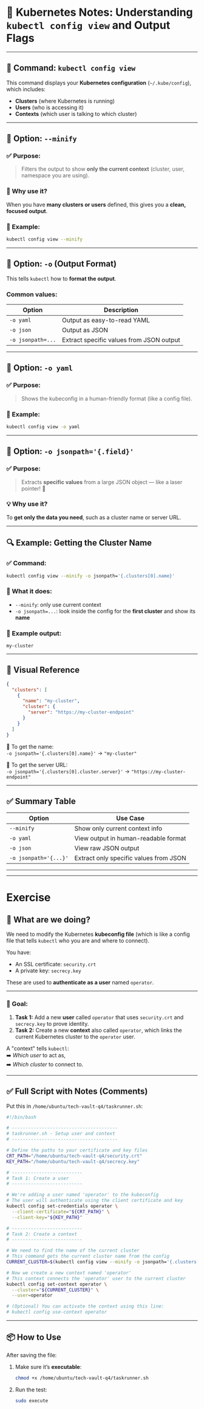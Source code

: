 

# 📘 Kubernetes Notes: Understanding `kubectl config view` and Output Flags

---

## 🧾 Command: `kubectl config view`

This command displays your **Kubernetes configuration** (`~/.kube/config`), which includes:
- **Clusters** (where Kubernetes is running)
- **Users** (who is accessing it)
- **Contexts** (which user is talking to which cluster)

---

## 🔹 Option: `--minify`

### ✅ Purpose:
> Filters the output to show **only the current context** (cluster, user, namespace you are using).

### 🧠 Why use it?
When you have **many clusters or users** defined, this gives you a **clean, focused output**.

### 🧪 Example:
```bash
kubectl config view --minify
```

---

## 🔹 Option: `-o` (Output Format)

This tells `kubectl` how to **format the output**.

### Common values:

| Option            | Description                              |
|-------------------|------------------------------------------|
| `-o yaml`         | Output as easy-to-read YAML              |
| `-o json`         | Output as JSON                           |
| `-o jsonpath=...` | Extract specific values from JSON output |

---

## 🔹 Option: `-o yaml`

### ✅ Purpose:
> Shows the kubeconfig in a human-friendly format (like a config file).

### 🧪 Example:
```bash
kubectl config view -o yaml
```

---

## 🔹 Option: `-o jsonpath='{.field}'`

### ✅ Purpose:
> Extracts **specific values** from a large JSON object — like a laser pointer! 🎯

### 💡 Why use it?
To **get only the data you need**, such as a cluster name or server URL.

---

## 🔍 Example: Getting the Cluster Name

### ✅ Command:
```bash
kubectl config view --minify -o jsonpath='{.clusters[0].name}'
```

### 🧠 What it does:
- `--minify`: only use current context
- `-o jsonpath=...`: look inside the config for the **first cluster** and show its **name**

### 🧪 Example output:
```
my-cluster
```

---

## 🧩 Visual Reference

```json
{
  "clusters": [
    {
      "name": "my-cluster",
      "cluster": {
        "server": "https://my-cluster-endpoint"
      }
    }
  ]
}
```

🧠 To get the name:  
`-o jsonpath='{.clusters[0].name}'` → `"my-cluster"`

🧠 To get the server URL:  
`-o jsonpath='{.clusters[0].cluster.server}'` → `"https://my-cluster-endpoint"`

---

## ✅ Summary Table

| Option                        | Use Case                                |
|------------------------------|------------------------------------------|
| `--minify`                   | Show only current context info           |
| `-o yaml`                    | View output in human-readable format     |
| `-o json`                    | View raw JSON output                     |
| `-o jsonpath='{...}'`        | Extract only specific values from JSON   |

---
---
# Exercise 

## 📝 What are we doing?

We need to modify the Kubernetes **kubeconfig file** (which is like a config file that tells `kubectl` who you are and where to connect).

You have:
- An SSL certificate: `security.crt`
- A private key: `secrecy.key`

These are used to **authenticate as a user** named `operator`.

---

### 🎯 Goal:
1. **Task 1:** Add a new **user** called `operator` that uses `security.crt` and `secrecy.key` to prove identity.
2. **Task 2:** Create a new **context** also called `operator`, which links the current Kubernetes cluster to the `operator` user.

A "context" tells `kubectl`:  
➡️ *Which user* to act as,  
➡️ *Which cluster* to connect to.

---

## ✅ Full Script with Notes (Comments)

Put this in `/home/ubuntu/tech-vault-q4/taskrunner.sh`:

```bash
#!/bin/bash

# ---------------------------------------
# taskrunner.sh - Setup user and context
# ---------------------------------------

# Define the paths to your certificate and key files
CRT_PATH="/home/ubuntu/tech-vault-q4/security.crt"
KEY_PATH="/home/ubuntu/tech-vault-q4/secrecy.key"

# --------------------------
# Task 1: Create a user
# --------------------------

# We're adding a user named 'operator' to the kubeconfig
# The user will authenticate using the client certificate and key
kubectl config set-credentials operator \
  --client-certificate="${CRT_PATH}" \
  --client-key="${KEY_PATH}"

# --------------------------
# Task 2: Create a context
# --------------------------

# We need to find the name of the current cluster
# This command gets the current cluster name from the config
CURRENT_CLUSTER=$(kubectl config view --minify -o jsonpath='{.clusters[0].name}')

# Now we create a new context named 'operator'
# This context connects the 'operator' user to the current cluster
kubectl config set-context operator \
  --cluster="${CURRENT_CLUSTER}" \
  --user=operator

# (Optional) You can activate the context using this line:
# kubectl config use-context operator
```

---

## 📦 How to Use
After saving the file:
1. Make sure it’s **executable**:
   ```bash
   chmod +x /home/ubuntu/tech-vault-q4/taskrunner.sh
   ```

2. Run the test:
   ```bash
   sudo execute
   ```

